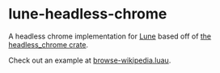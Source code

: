 # lune-headless-chrome

A headless chrome implementation for [Lune](https://github.com/lune-org/lune) based off of [the headless_chrome crate](https://github.com/rust-headless-chrome/rust-headless-chrome).

Check out an example at [browse-wikipedia.luau](/.lune/browse-wikipedia.luau).
